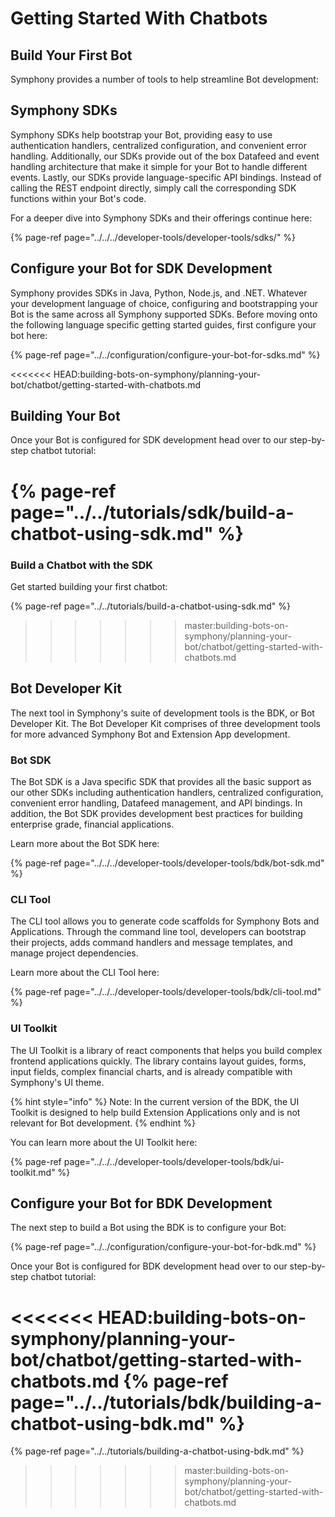 # Getting Started With Chatbots

## Build Your First Bot

Symphony provides a number of tools to help streamline Bot development:

## Symphony SDKs

Symphony SDKs help bootstrap your Bot, providing easy to use authentication handlers, centralized configuration, and convenient error handling. Additionally, our SDKs provide out of the box Datafeed and event handling architecture that make it simple for your Bot to handle different events. Lastly, our SDKs provide language-specific API bindings. Instead of calling the REST endpoint directly, simply call the corresponding SDK functions within your Bot's code.

For a deeper dive into Symphony SDKs and their offerings continue here:

{% page-ref page="../../../developer-tools/developer-tools/sdks/" %}

## Configure your Bot for SDK Development

Symphony provides SDKs in Java, Python, Node.js, and .NET. Whatever your development language of choice, configuring and bootstrapping your Bot is the same across all Symphony supported SDKs. Before moving onto the following language specific getting started guides, first configure your bot here:

{% page-ref page="../../configuration/configure-your-bot-for-sdks.md" %}

<<<<<<< HEAD:building-bots-on-symphony/planning-your-bot/chatbot/getting-started-with-chatbots.md
## Building Your Bot

Once your Bot is configured for SDK development head over to our step-by- step chatbot tutorial:

{% page-ref page="../../tutorials/sdk/build-a-chatbot-using-sdk.md" %}
=======
### Build a Chatbot with the SDK

Get started building your first chatbot:

{% page-ref page="../../tutorials/build-a-chatbot-using-sdk.md" %}
>>>>>>> master:building-bots-on-symphony/planning-your-bot/chatbot/getting-started-with-chatbots.md

## Bot Developer Kit

The next tool in Symphony's suite of development tools is the BDK, or Bot Developer Kit. The Bot Developer Kit comprises of three development tools for more advanced Symphony Bot and Extension App development.

### Bot SDK

The Bot SDK is a Java specific SDK that provides all the basic support as our other SDKs including authentication handlers, centralized configuration, convenient error handling, Datafeed management, and API bindings. In addition, the Bot SDK provides development best practices for building enterprise grade, financial applications.

Learn more about the Bot SDK here:

{% page-ref page="../../../developer-tools/developer-tools/bdk/bot-sdk.md" %}

### CLI Tool

The CLI tool allows you to generate code scaffolds for Symphony Bots and Applications. Through the command line tool, developers can bootstrap their projects, adds command handlers and message templates, and manage project dependencies.

Learn more about the CLI Tool here:

{% page-ref page="../../../developer-tools/developer-tools/bdk/cli-tool.md" %}

### UI Toolkit

The UI Toolkit is a library of react components that helps you build complex frontend applications quickly. The library contains layout guides, forms, input fields, complex financial charts, and is already compatible with Symphony's UI theme.

{% hint style="info" %}
Note: In the current version of the BDK, the UI Toolkit is designed to help build Extension Applications only and is not relevant for Bot development.
{% endhint %}

You can learn more about the UI Toolkit here:

{% page-ref page="../../../developer-tools/developer-tools/bdk/ui-toolkit.md" %}

## Configure your Bot for BDK Development

The next step to build a Bot using the BDK is to configure your Bot:

{% page-ref page="../../configuration/configure-your-bot-for-bdk.md" %}

Once your Bot is configured for BDK development head over to our step-by- step chatbot tutorial:

<<<<<<< HEAD:building-bots-on-symphony/planning-your-bot/chatbot/getting-started-with-chatbots.md
{% page-ref page="../../tutorials/bdk/building-a-chatbot-using-bdk.md" %}
=======
{% page-ref page="../../tutorials/building-a-chatbot-using-bdk.md" %}
>>>>>>> master:building-bots-on-symphony/planning-your-bot/chatbot/getting-started-with-chatbots.md

